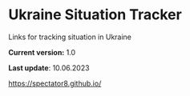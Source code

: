 # Ukraine Situation Tracker

Links for tracking situation in Ukraine

**Current version:**  1.0

**Last update**: 10.06.2023

https://spectator8.github.io/
